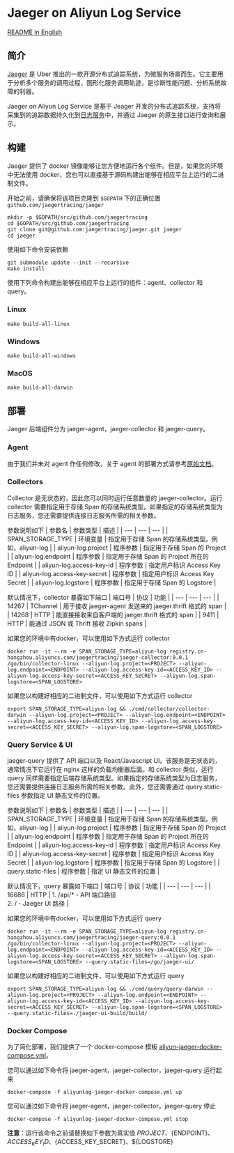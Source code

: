 # Jaeger on Aliyun Log Service

[README in English](/README.md)

## 简介

[Jaeger](http://jaeger.readthedocs.io/en/latest/) 是 Uber 推出的一款开源分布式追踪系统，为微服务场景而生。它主要用于分析多个服务的调用过程，图形化服务调用轨迹，是诊断性能问题、分析系统故障的利器。

Jaeger on Aliyun Log Service 是基于 Jeager 开发的分布式追踪系统，支持将采集到的追踪数据持久化到[日志服务](https://help.aliyun.com/product/28958.html)中，并通过 Jaeger 的原生接口进行查询和展示。

## 构建

Jaeger 提供了 docker 镜像能够让您方便地运行各个组件。但是，如果您的环境中无法使用 docker，您也可以直接基于源码构建出能够在相应平台上运行的二进制文件。

开始之前，请确保将该项目克隆到 `$GOPATH` 下的正确位置 `github.com/jaegertracing/jaeger`
```
mkdir -p $GOPATH/src/github.com/jaegertracing
cd $GOPATH/src/github.com/jaegertracing
git clone git@github.com:jaegertracing/jaeger.git jaeger
cd jaeger
```

使用如下命令安装依赖
```
git submodule update --init --recursive
make install
```

使用下列命令构建出能够在相应平台上运行的组件：agent、collector 和 query。

### Linux

```
make build-all-linux
```

### Windows

```
make build-all-windows
```

### MacOS

```
make build-all-darwin
```

## 部署

Jaeger 后端组件分为 jaeger-agent，jaeger-collector 和 jaeger-query。

### Agent

由于我们并未对 agent 作任何修改，关于 agent 的部署方式请参考[原始文档](http://jaeger.readthedocs.io/en/latest/deployment/#agent)。

### Collectors

Collector 是无状态的，因此您可以同时运行任意数量的 jaeger-collector。运行 collector 需要指定用于存储 Span 的存储系统类型。如果指定的存储系统类型为日志服务，您还需要提供连接日志服务所需的相关参数。

参数说明如下
| 参数名 | 参数类型 | 描述 |
| --- | --- | --- |
| SPAN_STORAGE_TYPE | 环境变量 | 指定用于存储 Span 的存储系统类型。例如，aliyun-log |
| aliyun-log.project | 程序参数 | 指定用于存储 Span 的 Project |
| aliyun-log.endpoint | 程序参数 | 指定用于存储 Span 的 Project 所在的 Endpoint |
| aliyun-log.access-key-id | 程序参数 | 指定用户标识 Access Key ID |
| aliyun-log.access-key-secret | 程序参数 | 指定用户标识 Access Key Secret |
| aliyun-log.logstore | 程序参数 | 指定用于存储 Span 的 Logstore |

默认情况下，collector 暴露如下端口
| 端口号 | 协议 | 功能 |
| --- | --- | --- |
| 14267 | TChannel | 用于接收  jaeger-agent 发送来的 jaeger.thrift 格式的 span |
| 14268 | HTTP | 能直接接收来自客户端的 jaeger.thrift 格式的 span |
| 9411 | HTTP | 能通过 JSON 或 Thrift 接收 Zipkin spans |

如果您的环境中有docker，可以使用如下方式运行 collector
```
docker run -it --rm -e SPAN_STORAGE_TYPE=aliyun-log registry.cn-hangzhou.aliyuncs.com/jaegertracing/jaeger-collector:0.0.1 /go/bin/collector-linux --aliyun-log.project=<PROJECT> --aliyun-log.endpoint=<ENDPOINT> --aliyun-log.access-key-id=<ACCESS_KEY_ID> --aliyun-log.access-key-secret=<ACCESS_KEY_SECRET> --aliyun-log.span-logstore=<SPAN_LOGSTORE>
```

如果您以构建好相应的二进制文件，可以使用如下方式运行 collector
```
export SPAN_STORAGE_TYPE=aliyun-log && ./cmd/collector/collector-darwin --aliyun-log.project=<PROJECT> --aliyun-log.endpoint=<ENDPOINT> --aliyun-log.access-key-id=<ACCESS_KEY_ID> --aliyun-log.access-key-secret=<ACCESS_KEY_SECRET> --aliyun-log.span-logstore=<SPAN_LOGSTORE>
```

### Query Service & UI

jaeger-query 提供了 API 端口以及 React/Javascript UI。该服务是无状态的，通常情况下它运行在 nginx 这样的负载均衡器后面。和 collector 类似，运行 query 同样需要指定后端存储系统类型。如果指定的存储系统类型为日志服务，您还需要提供连接日志服务所需的相关参数。此外，您还需要通过 query.static-files 参数指定 UI 静态文件的位置。

参数说明如下
| 参数名 | 参数类型 | 描述 |
| --- | --- | --- |
| SPAN_STORAGE_TYPE | 环境变量 | 指定用于存储 Span 的存储系统类型。例如，aliyun-log |
| aliyun-log.project | 程序参数 | 指定用于存储 Span 的 Project |
| aliyun-log.endpoint | 程序参数 | 指定用于存储 Span 的 Project 所在的 Endpoint |
| aliyun-log.access-key-id | 程序参数 | 指定用户标识 Access Key ID |
| aliyun-log.access-key-secret | 程序参数 | 指定用户标识 Access Key Secret |
| aliyun-log.logstore | 程序参数 | 指定用于存储 Span 的 Logstore |
| query.static-files | 程序参数 | 指定 UI 静态文件的位置 |

默认情况下，query 暴露如下端口
| 端口号 | 协议 | 功能 |
| --- | --- | --- |
| 16686 | HTTP | 1. /api/* - API 端口路径 </br> 2. / - Jaeger UI 路径 |

如果您的环境中有docker，可以使用如下方式运行 query
```
docker run -it --rm -e SPAN_STORAGE_TYPE=aliyun-log registry.cn-hangzhou.aliyuncs.com/jaegertracing/jaeger-query:0.0.1 /go/bin/collector-linux --aliyun-log.project=<PROJECT> --aliyun-log.endpoint=<ENDPOINT> --aliyun-log.access-key-id=<ACCESS_KEY_ID> --aliyun-log.access-key-secret=<ACCESS_KEY_SECRET> --aliyun-log.span-logstore=<SPAN_LOGSTORE> --query.static-files=/go/jaeger-ui/
```

如果您以构建好相应的二进制文件，可以使用如下方式运行 query
```
export SPAN_STORAGE_TYPE=aliyun-log && ./cmd/query/query-darwin --aliyun-log.project=<PROJECT> --aliyun-log.endpoint=<ENDPOINT> --aliyun-log.access-key-id=<ACCESS_KEY_ID> --aliyun-log.access-key-secret=<ACCESS_KEY_SECRET> --aliyun-log.span-logstore=<SPAN_LOGSTORE> --query.static-files=./jaeger-ui-build/build/
```

### Docker Compose

为了简化部署，我们提供了一个 docker-compose 模板 [aliyun-jaeger-docker-compose.yml](/docker-compose/aliyun-jaeger-docker-compose.yml)。

您可以通过如下命令将 jaeger-agent，jaeger-collector，jaeger-query 运行起来
```
docker-compose -f aliyunlog-jaeger-docker-compose.yml up
```

您可以通过如下命令将 jaeger-agent，jaeger-collector，jaeger-query 停止
```
docker-compose -f aliyunlog-jaeger-docker-compose.yml stop
```

**注意**：运行该命令之前请替换如下参数为真实值 ${PROJECT}、${ENDPOINT}、${ACCESS_KEY_ID}、${ACCESS_KEY_SECRET}、${LOGSTORE}